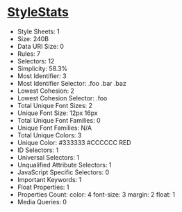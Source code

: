 # [StyleStats](https://github.com/t32k/stylestats)

+ Style Sheets: 1
+ Size: 240B
+ Data URI Size: 0
+ Rules: 7
+ Selectors: 12
+ Simplicity: 58.3%
+ Most Identifier: 3
+ Most Identifier Selector: .foo .bar .baz
+ Lowest Cohesion: 2
+ Lowest Cohesion Selector: .foo
+ Total Unique Font Sizes: 2
+ Unique Font Size: 12px 16px
+ Total Unique Font Families: 0
+ Unique Font Families: N/A
+ Total Unique Colors: 3
+ Unique Color: #333333 #CCCCCC RED
+ ID Selectors: 1
+ Universal Selectors: 1
+ Unqualified Attribute Selectors: 1
+ JavaScript Specific Selectors: 0
+ Important Keywords: 1
+ Float Properties: 1
+ Properties Count: color: 4 font-size: 3 margin: 2 float: 1
+ Media Queries: 0

